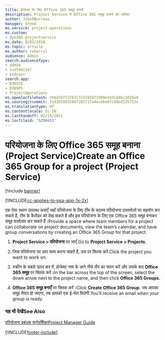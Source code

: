```yaml
---
title: प्रोजेक्ट के लिए Office 365 समूह बनाएँ
description: Project Service में Office 365 समूह बनाने का तरीका
author: JohnPBurrows
manager: kfend
ms.service: project-operations
ms.custom:
- dyn365-projectservice
ms.date: 8/03/2018
ms.topic: article
ms.author: ruhercul
audience: Admin
search.audienceType:
- admin
- customizer
- enduser
search.app:
- D365CE
- D365PS
- ProjectOperations
ms.openlocfilehash: c6b4fbff2f67c7c57d5973489e343cb8bc5025e9
ms.sourcegitcommit: fa32b1893286f20271fa4ec4be8fc68bd135f53c
ms.translationtype: HT
ms.contentlocale: hi-IN
ms.lasthandoff: 02/15/2021
ms.locfileid: "5290451"
---
```

# <a name="create-an-office-365-group-for-a-project-project-service"></a><span data-ttu-id="3706e-103">परियोजना के लिए Office 365 समूह बनाना (Project Service)</span><span class="sxs-lookup"><span data-stu-id="3706e-103">Create an Office 365 Group for a project (Project Service)</span></span>

[!include [banner](../includes/psa-now-project-operations.md)]

[!INCLUDE[cc-applies-to-psa-app-1x-2x](../includes/cc-applies-to-psa-app-1x-2x.md)]

<span data-ttu-id="3706e-104">एक ऐसा स्थान उपलब्ध कराएँ जहाँ परियोजना के लिए टीम के सदस्य परियोजना दस्तावेज़ों पर सहयोग कर सकते हैं, टीम के कैलेंडर को देख सकते हैं और इस परियोजना के लिए एक Office 365 समूह बनाकर समूह वार्तालाप कर सकते हैं।</span><span class="sxs-lookup"><span data-stu-id="3706e-104">Provide a space where team members for a project can collaborate on project documents, view the team’s calendar, and have group conversations by creating an Office 365 Group for that project.</span></span>  
  
1.  <span data-ttu-id="3706e-105">**Project Service > परियोजना** पर जाएँ.</span><span class="sxs-lookup"><span data-stu-id="3706e-105">Go to **Project Service > Projects**.</span></span>  
  
2.  <span data-ttu-id="3706e-106">जिस परियोजना पर आप काम करना चाहते हैं, उस पर क्लिक करें.</span><span class="sxs-lookup"><span data-stu-id="3706e-106">Click the project you want to work on.</span></span>  
  
3.  <span data-ttu-id="3706e-107">स्क्रीन के सबसे ऊपर बार में, प्रोजेक्ट नाम के आगे नीचे तीर का चयन करें और उसके बाद **Office 365 समूह** पर क्लिक करें।</span><span class="sxs-lookup"><span data-stu-id="3706e-107">In the bar across the top of the screen, select the down arrow next to the project name, and then click **Office 365 Groups**.</span></span>  
  
4.  <span data-ttu-id="3706e-108">**Office 365 समूह बनाएँ** पर क्लिक करें।</span><span class="sxs-lookup"><span data-stu-id="3706e-108">Click **Create Office 365 Group**.</span></span> <span data-ttu-id="3706e-109">जब आपका समूह तैयार हो जाएगा, तब आपको एक ई-मेल मिलेगी.</span><span class="sxs-lookup"><span data-stu-id="3706e-109">You’ll receive an email when your group is ready.</span></span>  
  
### <a name="see-also"></a><span data-ttu-id="3706e-110">यह भी देखें</span><span class="sxs-lookup"><span data-stu-id="3706e-110">See Also</span></span>  
 [<span data-ttu-id="3706e-111">परियोजना प्रबंधक मार्गदर्शिका</span><span class="sxs-lookup"><span data-stu-id="3706e-111">Project Manager Guide</span></span>](../psa/project-manager-guide.md)


[!INCLUDE[footer-include](../includes/footer-banner.md)]